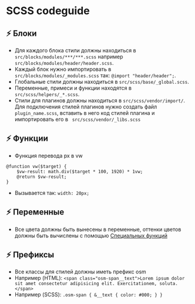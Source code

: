 # SCSS codeguide

## :zap: Блоки
* Для каждого блока стили должны находиться в  ``` src/blocks/modules/***/***.scss ``` например ``` src/blocks/modules/header/header.scss ```.
* Каждый блок нужно импортировать в ``` src/blocks/modules/_modules.scss ``` так: ```@import "header/header";```.
* Глобальные стили должны находиться в  ``` src/scss/base/_global.scss ```.
* Переменные, примеси и функции находятся в  ``` src/scss/helpers/_*.scss ```.
* Стили для плагинов должны находиться в  ``` src/scss/vendor/import/ ```. Для подключения стилей плагинов нужно создать файл ``` plugin_name.scss ```, вставить в него код стилей плагина и импортировать его в ``` src/scss/vendor/_libs.scss```

## :zap: Функции
* Функция перевода px в vw
```
@function vw($target) {
    $vw-result: math.div($target * 100, 1920) * 1vw;
    @return $vw-result;
}
```
* Вызывается так: ```width: 20px;```

## :zap: Переменные
* Все цвета должны быть вынесены в переменные, оттенки цветов должны быть вычислены с помощью [Специальных функций](https://sass-lang.com/documentation/modules/color)



## :zap: Префиксы
* Все классы для стилей должны иметь префикс osm
* Например (HTML): ``` <span class="osm-span__text">Lorem ipsum dolor sit amet consectetur adipisicing elit. Exercitationem, soluta.</span> ```
* Например (SCSS): ``` .osm-span { &__text { color: #000; } } ```